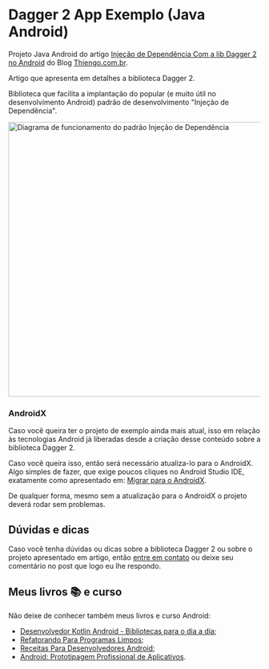 # Dagger 2 App Exemplo (Java Android)

Projeto Java Android do artigo [Injeção de Dependência Com a lib Dagger 2 no Android](https://www.thiengo.com.br/injecao-de-dependencia-com-a-lib-dagger-2-no-android) do Blog [Thiengo.com.br](https://www.thiengo.com.br).

Artigo que apresenta em detalhes a biblioteca Dagger 2.

Biblioteca que facilita a implantação do popular (e muito útil no desenvolvimento Android) padrão de desenvolvimento "Injeção de Dependência".

<img src="https://www.thiengo.com.br/img/post/normal/hp9qiemuckue2k687qi10dfa604ddf4be00a7c41535cf2e43bfbba37d5.png" width="548" alt="Diagrama de funcionamento do padrão Injeção de Dependência">

### AndroidX

Caso você queira ter o projeto de exemplo ainda mais atual, isso em relação às tecnologias Android já liberadas desde a criação desse conteúdo sobre a biblioteca Dagger 2.

Caso você queira isso, então será necessário atualiza-lo para o AndroidX. Algo simples de fazer, que exige poucos cliques no Android Studio IDE, exatamente como apresentado em: [Migrar para o AndroidX](https://developer.android.com/jetpack/androidx/migrate?hl=pt-br).

De qualquer forma, mesmo sem a atualização para o AndroidX o projeto deverá rodar sem problemas.

## Dúvidas e dicas

Caso você tenha dúvidas ou dicas sobre a biblioteca Dagger 2 ou sobre o projeto apresentado em artigo, então [entre em contato](https://www.thiengo.com.br/contato) ou deixe seu comentário no post que logo eu lhe respondo.

## Meus livros 📚 e curso

Não deixe de conhecer também meus livros e curso Android:

- [Desenvolvedor Kotlin Android - Bibliotecas para o dia a dia](https://www.thiengo.com.br/livro-desenvolvedor-kotlin-android);
- [Refatorando Para Programas Limpos](https://www.thiengo.com.br/livro-refatorando-para-programas-limpos);
- [Receitas Para Desenvolvedores Android](https://www.thiengo.com.br/livro-receitas-para-desenvolvedores-android);
- [Android: Prototipagem Profissional de Aplicativos](https://www.udemy.com/course/android-prototipagem-profissional-de-aplicativos/?locale=pt_BR&persist_locale=).
